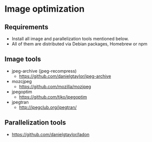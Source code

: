 # Image optimization


## Requirements

* Install all image and parallelization tools mentioned below.
* All of them are distributed via Debian packages, Homebrew or npm


## Image tools

* jpeg-archive (jpeg-recompress)
  * https://github.com/danielgtaylor/jpeg-archive
* mozcjpeg
  * https://github.com/mozilla/mozjpeg
* jpegoptim
  * https://github.com/tjko/jpegoptim
* jpegtran
  * http://jpegclub.org/jpegtran/


## Parallelization tools

* https://github.com/danielgtaylor/ladon
